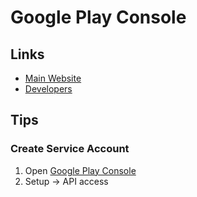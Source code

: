 # Google Play Console

<!--
https://www.youtube.com/watch?v=bYDlgzhMSOQ
-->

## Links

- [Main Website](https://play.google.com/console)
- [Developers](https://play.google.com/console/u/2/developers)

## Tips

### Create Service Account

1. Open [Google Play Console](https://play.google.com/console)
2. Setup -> API access
